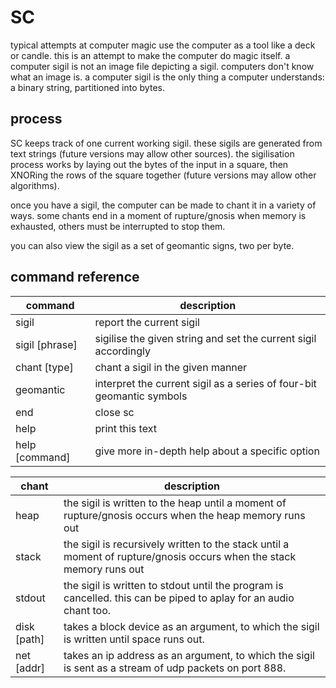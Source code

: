 # SC

typical attempts at computer magic use the computer as a tool like a deck or candle.
this is an attempt to make the computer do magic itself.
a computer sigil is not an image file depicting a sigil. computers don't know what an image is.
a computer sigil is the only thing a computer understands: a binary string, partitioned into bytes.

## process

SC keeps track of one current working sigil. these sigils are generated from text strings (future versions may allow other sources).
the sigilisation process works by laying out the bytes of the input in a square, then XNORing the rows of the square together (future versions may allow other algorithms).

once you have a sigil, the computer can be made to chant it in a variety of ways. some chants end in a moment of rupture/gnosis when
memory is exhausted, others must be interrupted to stop them.

you can also view the sigil as a set of geomantic signs, two per byte.

## command reference

| command | description |
| --- | --- |
| sigil | report the current sigil |
| sigil [phrase] | sigilise the given string and set the current sigil accordingly |
| chant [type] | chant a sigil in the given manner |
| geomantic | interpret the current sigil as a series of four-bit geomantic symbols |
| end | close sc |
| help | print this text |
| help [command] | give more in-depth help about a specific option |

| chant | description |
| --- | --- |
| heap | the sigil is written to the heap until a moment of rupture/gnosis occurs when the heap memory runs out |
| stack | the sigil is recursively written to the stack until a moment of rupture/gnosis occurs when the stack memory runs out |
| stdout | the sigil is written to stdout until the program is cancelled. this can be piped to aplay for an audio chant too. |
| disk [path] | takes a block device as an argument, to which the sigil is written until space runs out. |
| net [addr] | takes an ip address as an argument, to which the sigil is sent as a stream of udp packets on port 888. |

